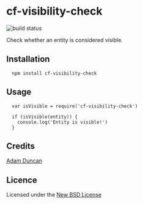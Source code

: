 # cf-visibility-check

![build status](https://goo.gl/1l8CNJ)

Check whether an entity is considered visible.

## Installation

      npm install cf-visibility-check

## Usage

      var isVisible = require('cf-visibility-check')

      if (isVisible(entity)) {
        console.log('Entity is visible!')
      }

## Credits
[Adam Duncan](https://github.com/microadam/)

## Licence
Licensed under the [New BSD License](http://opensource.org/licenses/bsd-license.php)
